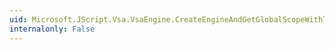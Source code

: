 ```yaml
---
uid: Microsoft.JScript.Vsa.VsaEngine.CreateEngineAndGetGlobalScopeWithType(System.Boolean,System.String[],System.RuntimeTypeHandle)
internalonly: False
---
```

